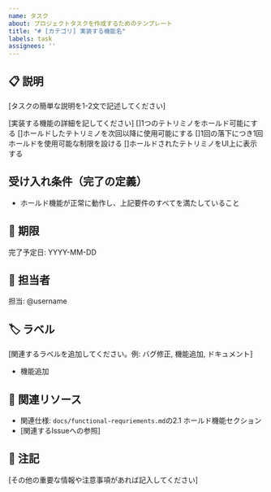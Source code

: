 ```yaml
---
name: タスク
about: プロジェクトタスクを作成するためのテンプレート
title: "# [カテゴリ] 実装する機能名"
labels: task
assignees: ''
---
```

## 📋 説明
[タスクの簡単な説明を1-2文で記述してください]

[実装する機能の詳細を記してください]
[]1つのテトリミノをホールド可能にする
[]ホールドしたテトリミノを次回以降に使用可能にする
[]1回の落下につき1回ホールドを使用可能な制限を設ける
[]ホールドされたテトリミノをUI上に表示する

## 受け入れ条件（完了の定義）
- ホールド機能が正常に動作し、上記要件のすべてを満たしていること

## 📅 期限
完了予定日: YYYY-MM-DD

## 👥 担当者
担当: @username

## 🏷 ラベル
[関連するラベルを追加してください。例: バグ修正, 機能追加, ドキュメント]
- 機能追加

## 🔗 関連リソース
- 関連仕様: `docs/functional-requriements.md`の2.1 ホールド機能セクション
- [関連するIssueへの参照]

## 📝 注記
[その他の重要な情報や注意事項があれば記入してください]